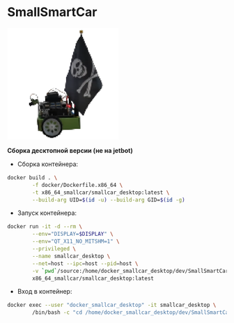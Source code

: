 # SmallSmartCar
![pixel_car](media/pixel_car.png)

**Сборка десктопной версии (не на jetbot)**
- Сборка контейнера:
```bash
docker build . \
        -f docker/Dockerfile.x86_64 \
        -t x86_64_smallcar/smallcar_desktop:latest \
        --build-arg UID=$(id -u) --build-arg GID=$(id -g)
```
- Запуск контейнера:
```bash
docker run -it -d --rm \
        --env="DISPLAY=$DISPLAY" \
        --env="QT_X11_NO_MITSHM=1" \
        --privileged \
        --name smallcar_desktop \
        --net=host --ipc=host --pid=host \
        -v `pwd`/source:/home/docker_smallcar_desktop/dev/SmallSmartCar \
        x86_64_smallcar/smallcar_desktop:latest
```
- Вход в контейнер:
```bash
docker exec --user "docker_smallcar_desktop" -it smallcar_desktop \
        /bin/bash -c "cd /home/docker_smallcar_desktop/dev/SmallSmartCar; /bin/bash"
```
